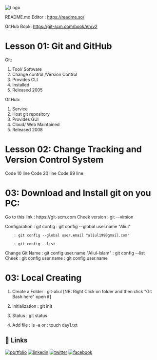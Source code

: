 ![Logo](https://1000logos.net/wp-content/uploads/2018/11/GitHub-logo-500x289.jpg)

README.md Editor : https://readme.so/

GitHub Book: https://git-scm.com/book/en/v2



<h1>Lesson 01: Git and GitHub</h1>

Git:
1. Tool/ Software
2. Change control /Version Control
3. Provides CLI
4. Installed
5. Released 2005

GitHub:
1. Service
2. Host git repository
3. Provides GUI
4. Cloud/ Web Maintained
5. Released 2008

<h1>Lesson 02: Change Tracking and Version Control System</h1>

Code 10 line
Code 20 line
Code 99 line

<h1>03: Download and Install git on you PC: </h1>
Go to this link : https://git-scm.com
Cheek version	: git --virsion

Configaration	: git config
		: git config --global user.name "Aliul"

		: git config --global user.email "aliul1990gmail.com"

		: git config --list
Change Git Name	: git config user.name "Aliul-Islam"
		: git config --list
Cheek		: git config user.name
		: git config user.name

<h1> 03: Local Creating</h1>

1. Create a Folder	: git-aliul
[NB: Right Click on folder and then click "Git Bash here" open it]

2. Initialization	: git init
3. Status		: git status
4. Add file		: ls -a
or			: touch day1.txt



## 🔗 Links
[![portfolio](https://img.shields.io/badge/my_portfolio-000?style=for-the-badge&logo=ko-fi&logoColor=white)](https://sajedanetwork.com/aliul/)
[![linkedin](https://img.shields.io/badge/linkedin-0A66C2?style=for-the-badge&logo=linkedin&logoColor=white)](https://www.linkedin.com/in/aliul19900)
[![twitter](https://img.shields.io/badge/twitter-1DA1F2?style=for-the-badge&logo=twitter&logoColor=white)](https://twitter.com/aliul1990)
[![facebook](https://img.shields.io/badge/facebook-0A66C2?style=for-the-badge&logo=facebook&logoColor=white)](https://facebook.com/aliul1990)


